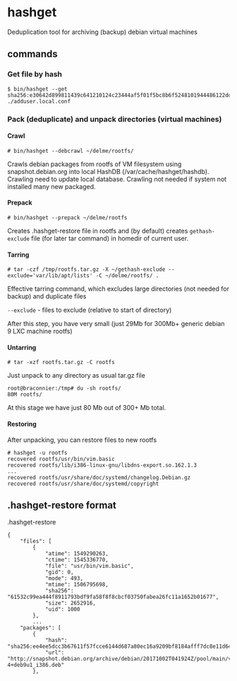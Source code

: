 # hashget

Deduplication tool for archiving (backup) debian virtual machines


## commands

### Get file by hash
~~~
$ bin/hashget --get sha256:e30642d899811439c641210124c23444af5f01f5bc8b6f5248101944486122dd
./adduser.local.conf
~~~

### Pack (deduplicate) and unpack directories (virtual machines)

#### Crawl
`# bin/hashget --debcrawl ~/delme/rootfs/`

Crawls debian packages from rootfs of VM filesystem using snapshot.debian.org into local HashDB (/var/cache/hashget/hashdb). Crawling need to update local database. Crawling not needed if system not installed many new packaged.


#### Prepack

`# bin/hashget --prepack ~/delme/rootfs`

Creates .hashget-restore file in rootfs and (by default) creates `gethash-exclude` file (for later tar command) in homedir of current user.

#### Tarring
`# tar -czf /tmp/rootfs.tar.gz -X ~/gethash-exclude --exclude='var/lib/apt/lists' -C ~/delme/rootfs/ .`

Effective tarring command, which excludes large directories (not needed for backup) and duplicate files

`--exclude` - files to exclude (relative to start of directory)

After this step, you have very small (just 29Mb for 300Mb+ generic debian 9 LXC machine rootfs)

#### Untarring
`# tar -xzf rootfs.tar.gz -C rootfs`

Just unpack to any directory as usual tar.gz file

~~~
root@braconnier:/tmp# du -sh rootfs/
80M	rootfs/
~~~

At this stage we have just 80 Mb out of 300+ Mb total.

#### Restoring

After unpacking, you can restore files to new rootfs
~~~
# hashget -u rootfs
recovered rootfs/usr/bin/vim.basic
recovered rootfs/lib/i386-linux-gnu/libdns-export.so.162.1.3
...
recovered rootfs/usr/share/doc/systemd/changelog.Debian.gz
recovered rootfs/usr/share/doc/systemd/copyright
~~~


## .hashget-restore format
.hashget-restore
~~~
{
    "files": [
        {
            "atime": 1549290263,
            "ctime": 1545336770,
            "file": "usr/bin/vim.basic",
            "gid": 0,
            "mode": 493,
            "mtime": 1506795698,
            "sha256": "61532c99ea444f8911793bdf9fa58f8f8cbcf03750fabea26fc11a1652b01677",
            "size": 2652916,
            "uid": 1000
        },
        ...
    "packages": [
        {
            "hash": "sha256:ee4ee5dcc3b67611f57fcce6144d687a80ec16a9209bf8184afff7dc8e11d643",
            "url": "http://snapshot.debian.org/archive/debian/20171002T041924Z/pool/main/v/vim/vim_8.0.0197-4+deb9u1_i386.deb"
        },
        
~~~

